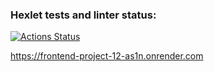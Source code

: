 ### Hexlet tests and linter status:
[![Actions Status](https://github.com/Wladislava1/frontend-project-12/actions/workflows/hexlet-check.yml/badge.svg)](https://github.com/Wladislava1/frontend-project-12/actions)

https://frontend-project-12-as1n.onrender.com
